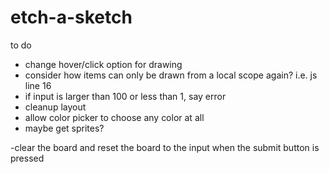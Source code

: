 # etch-a-sketch

to do 

- change hover/click option for drawing
- consider how items can only be drawn from a local scope again? i.e. js line 16
- if input is larger than 100 or less than 1, say error
- cleanup layout
- allow color picker to choose any color at all
- maybe get sprites?




-clear the board and reset the board to the input when the submit button is pressed
